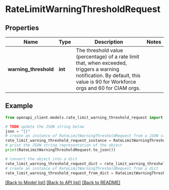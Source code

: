 # RateLimitWarningThresholdRequest



## Properties

Name | Type | Description | Notes
------------ | ------------- | ------------- | -------------
**warning_threshold** | **int** | The threshold value (percentage) of a rate limit that, when exceeded, triggers a warning notification. By default, this value is 90 for Workforce orgs and 60 for CIAM orgs. | 

## Example

```python
from openapi_client.models.rate_limit_warning_threshold_request import RateLimitWarningThresholdRequest

# TODO update the JSON string below
json = "{}"
# create an instance of RateLimitWarningThresholdRequest from a JSON string
rate_limit_warning_threshold_request_instance = RateLimitWarningThresholdRequest.from_json(json)
# print the JSON string representation of the object
print(RateLimitWarningThresholdRequest.to_json())

# convert the object into a dict
rate_limit_warning_threshold_request_dict = rate_limit_warning_threshold_request_instance.to_dict()
# create an instance of RateLimitWarningThresholdRequest from a dict
rate_limit_warning_threshold_request_from_dict = RateLimitWarningThresholdRequest.from_dict(rate_limit_warning_threshold_request_dict)
```
[[Back to Model list]](../README.md#documentation-for-models) [[Back to API list]](../README.md#documentation-for-api-endpoints) [[Back to README]](../README.md)



